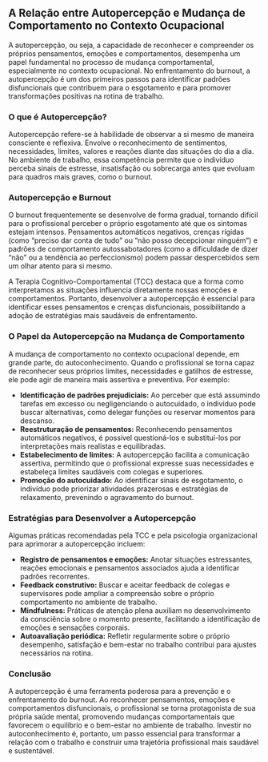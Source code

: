 ## A Relação entre Autopercepção e Mudança de Comportamento no Contexto Ocupacional

A autopercepção, ou seja, a capacidade de reconhecer e compreender os próprios pensamentos, emoções e comportamentos, desempenha um papel fundamental no processo de mudança comportamental, especialmente no contexto ocupacional. No enfrentamento do burnout, a autopercepção é um dos primeiros passos para identificar padrões disfuncionais que contribuem para o esgotamento e para promover transformações positivas na rotina de trabalho.

### O que é Autopercepção?

Autopercepção refere-se à habilidade de observar a si mesmo de maneira consciente e reflexiva. Envolve o reconhecimento de sentimentos, necessidades, limites, valores e reações diante das situações do dia a dia. No ambiente de trabalho, essa competência permite que o indivíduo perceba sinais de estresse, insatisfação ou sobrecarga antes que evoluam para quadros mais graves, como o burnout.

### Autopercepção e Burnout

O burnout frequentemente se desenvolve de forma gradual, tornando difícil para o profissional perceber o próprio esgotamento até que os sintomas estejam intensos. Pensamentos automáticos negativos, crenças rígidas (como “preciso dar conta de tudo” ou “não posso decepcionar ninguém”) e padrões de comportamento autossabotadores (como a dificuldade de dizer “não” ou a tendência ao perfeccionismo) podem passar despercebidos sem um olhar atento para si mesmo.

A Terapia Cognitivo-Comportamental (TCC) destaca que a forma como interpretamos as situações influencia diretamente nossas emoções e comportamentos. Portanto, desenvolver a autopercepção é essencial para identificar esses pensamentos e crenças disfuncionais, possibilitando a adoção de estratégias mais saudáveis de enfrentamento.

### O Papel da Autopercepção na Mudança de Comportamento

A mudança de comportamento no contexto ocupacional depende, em grande parte, do autoconhecimento. Quando o profissional se torna capaz de reconhecer seus próprios limites, necessidades e gatilhos de estresse, ele pode agir de maneira mais assertiva e preventiva. Por exemplo:

- **Identificação de padrões prejudiciais:** Ao perceber que está assumindo tarefas em excesso ou negligenciando o autocuidado, o indivíduo pode buscar alternativas, como delegar funções ou reservar momentos para descanso.
- **Reestruturação de pensamentos:** Reconhecendo pensamentos automáticos negativos, é possível questioná-los e substituí-los por interpretações mais realistas e equilibradas.
- **Estabelecimento de limites:** A autopercepção facilita a comunicação assertiva, permitindo que o profissional expresse suas necessidades e estabeleça limites saudáveis com colegas e superiores.
- **Promoção do autocuidado:** Ao identificar sinais de esgotamento, o indivíduo pode priorizar atividades prazerosas e estratégias de relaxamento, prevenindo o agravamento do burnout.

### Estratégias para Desenvolver a Autopercepção

Algumas práticas recomendadas pela TCC e pela psicologia organizacional para aprimorar a autopercepção incluem:

- **Registro de pensamentos e emoções:** Anotar situações estressantes, reações emocionais e pensamentos associados ajuda a identificar padrões recorrentes.
- **Feedback construtivo:** Buscar e aceitar feedback de colegas e supervisores pode ampliar a compreensão sobre o próprio comportamento no ambiente de trabalho.
- **Mindfulness:** Práticas de atenção plena auxiliam no desenvolvimento da consciência sobre o momento presente, facilitando a identificação de emoções e sensações corporais.
- **Autoavaliação periódica:** Refletir regularmente sobre o próprio desempenho, satisfação e bem-estar no trabalho contribui para ajustes necessários na rotina.

### Conclusão

A autopercepção é uma ferramenta poderosa para a prevenção e o enfrentamento do burnout. Ao reconhecer pensamentos, emoções e comportamentos disfuncionais, o profissional se torna protagonista de sua própria saúde mental, promovendo mudanças comportamentais que favorecem o equilíbrio e o bem-estar no ambiente de trabalho. Investir no autoconhecimento é, portanto, um passo essencial para transformar a relação com o trabalho e construir uma trajetória profissional mais saudável e sustentável.